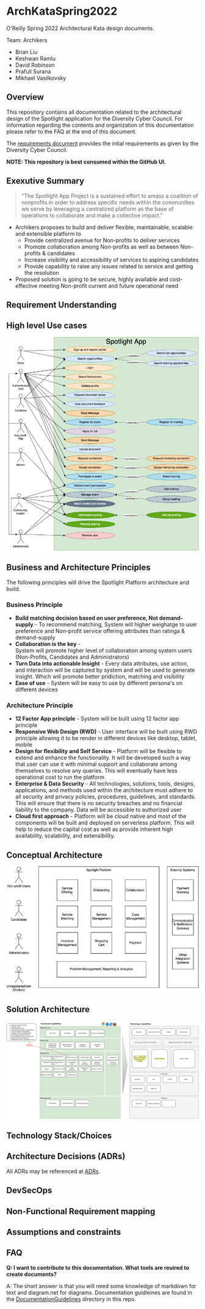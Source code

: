 # ArchKataSpring2022
O'Reilly Spring 2022 Architectural Kata design documents.

Team: Archikers
* Brian Liu
* Keshwan Ramlu
* David Robinson
* Prafull Surana
* Mikhael Vasilkovsky

## Overview

This repository contains all documentation related to the architectural design of the Spotlight application for the Diversity Cyber Council. For information regarding the contents and organization of this documentation please refer to the FAQ at the end of this document.

The [requirements document](kata_initial_documentation/DiversityCyberCouncilKataRequirements2022.pdf) provides the intial requirements as given by the Diversity Cyber Council.

**NOTE: This repository is best consumed within the GitHub UI.**

## Exexutive Summary

>"The Spotlight App Project is a sustained effort to amass a coalition of
nonprofits in order to address specific needs within the communities we serve by leveraging a
centralized platform as the base of operations to collaborate and make a collective impact."

* Archikers proposes to build and deliver flexible, maintainable, scalable and extensible platform to
    * Provide centralized avenue for Non-profits to deliver services
    * Promote collaboration among Non-profits as well as between Non-profits & candidates
    * Increase visibility and accessibility of services to aspiring candidates 
    * Provide capability to raise any issues related to service and getting the resolution
* Proposed solution is going to be secure, highly available and cost-effective meeting Non-profit current and future operational need

## Requirement Understanding

## High level Use cases
![High Level Use Cases](supporting_documentation/UseCaseDiagram.drawio.png)

## Business and Architecture Principles

The following principles will drive the Spotlight Platform architecture and build.
### Business Principle
* **Build matching decision based on user preference, Not demand-supply** -
To recommend matching, System will higher weighatge to user preference and Non-profit service offering attributes than ratinga & demand-supply 
* **Collaboration is the key** -  
System will promote higher level of collaboration among system users (Non-Profits, Candidates and Administrators)
* **Turn Data into actionable Insight** - 
Every data attributes, use action, and interaction will be captured by system and will be used to generate insight. Which will promote better pridiction, matching and visibility
* **Ease of use** -
System will be easy to use by different persona's on different devices
### Architecture Principle 
* **12 Factor App principle** -
System will be built using 12 factor app principle
* **Responsive Web Design (RWD)** - 
User interface will be built using RWD principle allowing it to be render in different devices like desktop, tablet, mobile
* **Design for flexibility and Self Service** - 
Platform will be flexible to extend and enhance the functionality. It will be developed such a way that user can use it with minimal support and collaborate among themselves to resolve any queries. This will eventually have less operational cost to run the platform    
* **Enterprise & Data Security** -
All technologies, solutions, tools, designs, applications, and methods used within the architecture must adhere to all security and privacy policies, procedures, guidelines, and standards. This will ensure that there is no security breaches and no financial liability to the company. Data will be accessible to authorized user 
* **Cloud first approach** - 
Platform will be cloud native and most of the components will be built and deployed on serverless platform. This will help to reduce the capital cost as well as provide inherent high availability, scalability, and extensibility. 

## Conceptual Architecture

![Coceptual Architecture](/supporting_documentation/conceptualsystemreq.png)

## Solution Architecture

![Solution Architecture](supporting_documentation/FunctionalandTechnologyCapability.drawio.png)

## Technology Stack/Choices

## Architecture Decisions (ADRs)
All ADRs may be referenced at [ADRs](architecture_decision_records).

## DevSecOps

## Non-Functional Requirement mapping

## Assumptions and constraints

## FAQ

**Q: I want to contribute to this documentation. What tools are reuired to create documents?**

A: The short answer is that you will need some knowledge of markdown for text  and diagram.net for diagrams. Documentation guidleines are found in the [DocumentationGuidelines](documentation_guidelines) directory in this repo.


